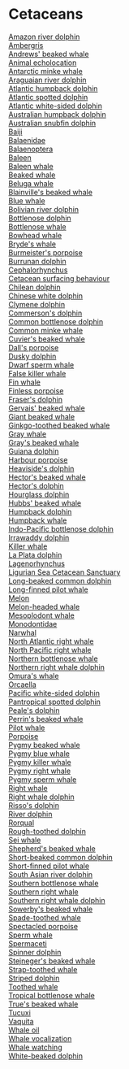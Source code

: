 # Cetaceans
[Amazon river dolphin](https://en.wikipedia.org/wiki/Amazon_river_dolphin)<br>
[Ambergris](https://en.wikipedia.org/wiki/Ambergris)<br>
[Andrews' beaked whale](https://en.wikipedia.org/wiki/Andrews%27_beaked_whale)<br>
[Animal echolocation](https://en.wikipedia.org/wiki/Animal_echolocation)<br>
[Antarctic minke whale](https://en.wikipedia.org/wiki/Antarctic_minke_whale)<br>
[Araguaian river dolphin](https://en.wikipedia.org/wiki/Araguaian_river_dolphin)<br>
[Atlantic humpback dolphin](https://en.wikipedia.org/wiki/Atlantic_humpback_dolphin)<br>
[Atlantic spotted dolphin](https://en.wikipedia.org/wiki/Atlantic_spotted_dolphin)<br>
[Atlantic white-sided dolphin](https://en.wikipedia.org/wiki/Atlantic_white-sided_dolphin)<br>
[Australian humpback dolphin](https://en.wikipedia.org/wiki/Australian_humpback_dolphin)<br>
[Australian snubfin dolphin](https://en.wikipedia.org/wiki/Australian_snubfin_dolphin)<br>
[Baiji](https://en.wikipedia.org/wiki/Baiji)<br>
[Balaenidae](https://en.wikipedia.org/wiki/Balaenidae)<br>
[Balaenoptera](https://en.wikipedia.org/wiki/Balaenoptera)<br>
[Baleen](https://en.wikipedia.org/wiki/Baleen)<br>
[Baleen whale](https://en.wikipedia.org/wiki/Baleen_whale)<br>
[Beaked whale](https://en.wikipedia.org/wiki/Beaked_whale)<br>
[Beluga whale](https://en.wikipedia.org/wiki/Beluga_whale)<br>
[Blainville's beaked whale](https://en.wikipedia.org/wiki/Blainville%27s_beaked_whale)<br>
[Blue whale](https://en.wikipedia.org/wiki/Blue_whale)<br>
[Bolivian river dolphin](https://en.wikipedia.org/wiki/Bolivian_river_dolphin)<br>
[Bottlenose dolphin](https://en.wikipedia.org/wiki/Bottlenose_dolphin)<br>
[Bottlenose whale](https://en.wikipedia.org/wiki/Bottlenose_whale)<br>
[Bowhead whale](https://en.wikipedia.org/wiki/Bowhead_whale)<br>
[Bryde's whale](https://en.wikipedia.org/wiki/Bryde%27s_whale)<br>
[Burmeister's porpoise](https://en.wikipedia.org/wiki/Burmeister%27s_porpoise)<br>
[Burrunan dolphin](https://en.wikipedia.org/wiki/Burrunan_dolphin)<br>
[Cephalorhynchus](https://en.wikipedia.org/wiki/Cephalorhynchus)<br>
[Cetacean surfacing behaviour](https://en.wikipedia.org/wiki/Cetacean_surfacing_behaviour)<br>
[Chilean dolphin](https://en.wikipedia.org/wiki/Chilean_dolphin)<br>
[Chinese white dolphin](https://en.wikipedia.org/wiki/Chinese_white_dolphin)<br>
[Clymene dolphin](https://en.wikipedia.org/wiki/Clymene_dolphin)<br>
[Commerson's dolphin](https://en.wikipedia.org/wiki/Commerson%27s_dolphin)<br>
[Common bottlenose dolphin](https://en.wikipedia.org/wiki/Common_bottlenose_dolphin)<br>
[Common minke whale](https://en.wikipedia.org/wiki/Common_minke_whale)<br>
[Cuvier's beaked whale](https://en.wikipedia.org/wiki/Cuvier%27s_beaked_whale)<br>
[Dall's porpoise](https://en.wikipedia.org/wiki/Dall%27s_porpoise)<br>
[Dusky dolphin](https://en.wikipedia.org/wiki/Dusky_dolphin)<br>
[Dwarf sperm whale](https://en.wikipedia.org/wiki/Dwarf_sperm_whale)<br>
[False killer whale](https://en.wikipedia.org/wiki/False_killer_whale)<br>
[Fin whale](https://en.wikipedia.org/wiki/Fin_whale)<br>
[Finless porpoise](https://en.wikipedia.org/wiki/Finless_porpoise)<br>
[Fraser's dolphin](https://en.wikipedia.org/wiki/Fraser%27s_dolphin)<br>
[Gervais' beaked whale](https://en.wikipedia.org/wiki/Gervais%27_beaked_whale)<br>
[Giant beaked whale](https://en.wikipedia.org/wiki/Giant_beaked_whale)<br>
[Ginkgo-toothed beaked whale](https://en.wikipedia.org/wiki/Ginkgo-toothed_beaked_whale)<br>
[Gray whale](https://en.wikipedia.org/wiki/Gray_whale)<br>
[Gray's beaked whale](https://en.wikipedia.org/wiki/Gray%27s_beaked_whale)<br>
[Guiana dolphin](https://en.wikipedia.org/wiki/Guiana_dolphin)<br>
[Harbour porpoise](https://en.wikipedia.org/wiki/Harbour_porpoise)<br>
[Heaviside's dolphin](https://en.wikipedia.org/wiki/Heaviside%27s_dolphin)<br>
[Hector's beaked whale](https://en.wikipedia.org/wiki/Hector%27s_beaked_whale)<br>
[Hector's dolphin](https://en.wikipedia.org/wiki/Hector%27s_dolphin)<br>
[Hourglass dolphin](https://en.wikipedia.org/wiki/Hourglass_dolphin)<br>
[Hubbs' beaked whale](https://en.wikipedia.org/wiki/Hubbs%27_beaked_whale)<br>
[Humpback dolphin](https://en.wikipedia.org/wiki/Humpback_dolphin)<br>
[Humpback whale](https://en.wikipedia.org/wiki/Humpback_whale)<br>
[Indo-Pacific bottlenose dolphin](https://en.wikipedia.org/wiki/Indo-Pacific_bottlenose_dolphin)<br>
[Irrawaddy dolphin](https://en.wikipedia.org/wiki/Irrawaddy_dolphin)<br>
[Killer whale](https://en.wikipedia.org/wiki/Killer_whale)<br>
[La Plata dolphin](https://en.wikipedia.org/wiki/La_Plata_dolphin)<br>
[Lagenorhynchus](https://en.wikipedia.org/wiki/Lagenorhynchus)<br>
[Ligurian Sea Cetacean Sanctuary](https://en.wikipedia.org/wiki/Ligurian_Sea_Cetacean_Sanctuary)<br>
[Long-beaked common dolphin](https://en.wikipedia.org/wiki/Long-beaked_common_dolphin)<br>
[Long-finned pilot whale](https://en.wikipedia.org/wiki/Long-finned_pilot_whale)<br>
[Melon](https://en.wikipedia.org/wiki/Melon_(cetacean))<br>
[Melon-headed whale](https://en.wikipedia.org/wiki/Melon-headed_whale)<br>
[Mesoplodont whale](https://en.wikipedia.org/wiki/Mesoplodont_whale)<br>
[Monodontidae](https://en.wikipedia.org/wiki/Monodontidae)<br>
[Narwhal](https://en.wikipedia.org/wiki/Narwhal)<br>
[North Atlantic right whale](https://en.wikipedia.org/wiki/North_Atlantic_right_whale)<br>
[North Pacific right whale](https://en.wikipedia.org/wiki/North_Pacific_right_whale)<br>
[Northern bottlenose whale](https://en.wikipedia.org/wiki/Northern_bottlenose_whale)<br>
[Northern right whale dolphin](https://en.wikipedia.org/wiki/Northern_right_whale_dolphin)<br>
[Omura's whale](https://en.wikipedia.org/wiki/Omura%27s_whale)<br>
[Orcaella](https://en.wikipedia.org/wiki/Orcaella)<br>
[Pacific white-sided dolphin](https://en.wikipedia.org/wiki/Pacific_white-sided_dolphin)<br>
[Pantropical spotted dolphin](https://en.wikipedia.org/wiki/Pantropical_spotted_dolphin)<br>
[Peale's dolphin](https://en.wikipedia.org/wiki/Peale%27s_dolphin)<br>
[Perrin's beaked whale](https://en.wikipedia.org/wiki/Perrin%27s_beaked_whale)<br>
[Pilot whale](https://en.wikipedia.org/wiki/Pilot_whale)<br>
[Porpoise](https://en.wikipedia.org/wiki/Porpoise)<br>
[Pygmy beaked whale](https://en.wikipedia.org/wiki/Pygmy_beaked_whale)<br>
[Pygmy blue whale](https://en.wikipedia.org/wiki/Pygmy_blue_whale)<br>
[Pygmy killer whale](https://en.wikipedia.org/wiki/Pygmy_killer_whale)<br>
[Pygmy right whale](https://en.wikipedia.org/wiki/Pygmy_right_whale)<br>
[Pygmy sperm whale](https://en.wikipedia.org/wiki/Pygmy_sperm_whale)<br>
[Right whale](https://en.wikipedia.org/wiki/Right_whale)<br>
[Right whale dolphin](https://en.wikipedia.org/wiki/Right_whale_dolphin)<br>
[Risso's dolphin](https://en.wikipedia.org/wiki/Risso%27s_dolphin)<br>
[River dolphin](https://en.wikipedia.org/wiki/River_dolphin)<br>
[Rorqual](https://en.wikipedia.org/wiki/Rorqual)<br>
[Rough-toothed dolphin](https://en.wikipedia.org/wiki/Rough-toothed_dolphin)<br>
[Sei whale](https://en.wikipedia.org/wiki/Sei_whale)<br>
[Shepherd's beaked whale](https://en.wikipedia.org/wiki/Shepherd%27s_beaked_whale)<br>
[Short-beaked common dolphin](https://en.wikipedia.org/wiki/Short-beaked_common_dolphin)<br>
[Short-finned pilot whale](https://en.wikipedia.org/wiki/Short-finned_pilot_whale)<br>
[South Asian river dolphin](https://en.wikipedia.org/wiki/South_Asian_river_dolphin)<br>
[Southern bottlenose whale](https://en.wikipedia.org/wiki/Southern_bottlenose_whale)<br>
[Southern right whale](https://en.wikipedia.org/wiki/Southern_right_whale)<br>
[Southern right whale dolphin](https://en.wikipedia.org/wiki/Southern_right_whale_dolphin)<br>
[Sowerby's beaked whale](https://en.wikipedia.org/wiki/Sowerby%27s_beaked_whale)<br>
[Spade-toothed whale](https://en.wikipedia.org/wiki/Spade-toothed_whale)<br>
[Spectacled porpoise](https://en.wikipedia.org/wiki/Spectacled_porpoise)<br>
[Sperm whale](https://en.wikipedia.org/wiki/Sperm_whale)<br>
[Spermaceti](https://en.wikipedia.org/wiki/Spermaceti)<br>
[Spinner dolphin](https://en.wikipedia.org/wiki/Spinner_dolphin)<br>
[Stejneger's beaked whale](https://en.wikipedia.org/wiki/Stejneger%27s_beaked_whale)<br>
[Strap-toothed whale](https://en.wikipedia.org/wiki/Strap-toothed_whale)<br>
[Striped dolphin](https://en.wikipedia.org/wiki/Striped_dolphin)<br>
[Toothed whale](https://en.wikipedia.org/wiki/Toothed_whale)<br>
[Tropical bottlenose whale](https://en.wikipedia.org/wiki/Tropical_bottlenose_whale)<br>
[True's beaked whale](https://en.wikipedia.org/wiki/True%27s_beaked_whale)<br>
[Tucuxi](https://en.wikipedia.org/wiki/Tucuxi)<br>
[Vaquita](https://en.wikipedia.org/wiki/Vaquita)<br>
[Whale oil](https://en.wikipedia.org/wiki/Whale_oil)<br>
[Whale vocalization](https://en.wikipedia.org/wiki/Whale_vocalization)<br>
[Whale watching](https://en.wikipedia.org/wiki/Whale_watching)<br>
[White-beaked dolphin](https://en.wikipedia.org/wiki/White-beaked_dolphin)<br>
